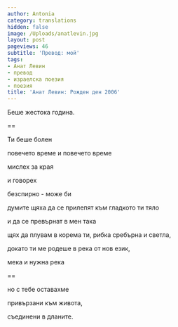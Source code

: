 ```yaml
---
author: Antonia
category: translations
hidden: false
image: /Uploads/anatlevin.jpg
layout: post
pageviews: 46
subtitle: 'Превод: мой'
tags:
- Анат Левин
- превод
- израелска поезия
- поезия
title: 'Анат Левин: Рожден ден 2006'
---
```


Беше жестока година.

\==

Ти беше болен

повечето време и повечето време

мислех за края

и говорех

безспирно - може би

думите щяха да се прилепят към гладкото ти тяло

и да се превърнат в мен така

щях да плувам в корема ти, рибка сребърна и светла,

докато ти ме родеше в река от нов език,

мека и нужна река

\==

но с тебе оставахме

привързани към живота,

съединени в дланите.